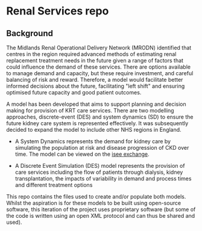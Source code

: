 # Renal Services repo

## Background 

The Midlands Renal Operational Delivery Network (MRODN) identified that centres in the region required advanced methods of estimating renal replacement treatment needs in the future given a range of factors that could influence the demand of these services. There are options available to manage demand and capacity, but these require investment, and careful balancing of risk and reward. Therefore, a model would facilitate better informed decisions about the future, facilitating "left shift" and ensuring optimised future capacity and good patient outcomes.

A model has been developed that aims to support planning and decision making for provision of KRT care services. There are two modelling approaches, discrete-event (DES) and system dynamics (SD) to ensure the future kidney care system is represented effectively. It was subsequently decided to expand the model to include other NHS regions in England.

-   A System Dynamics represents the demand for kidney care by simulating the population at risk and disease progression of CKD over time. The model can be viewed on the [isee exchange](https://exchange.iseesystems.com/public/strategy-unit/chronic-kidney-disease-progression/index.html).

-   A Discrete Event Simulation (DES) model represents the provision of care services including the flow of patients through dialysis, kidney transplantation, the impacts of variability in demand and process times and different treatment options

This repo contains the files used to create and/or populate both models. Whilst the aspiration is for these models to be built using open-source software, this iteration of the project uses proprietary software (but some of the code is written using an open XML protocol and can thus be shared and used).
